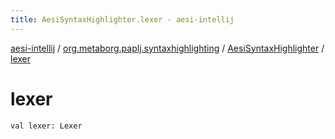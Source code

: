 ```yaml
---
title: AesiSyntaxHighlighter.lexer - aesi-intellij
---
```


[aesi-intellij](../../index.html) / [org.metaborg.paplj.syntaxhighlighting](../index.html) / [AesiSyntaxHighlighter](index.html) / [lexer](.)

# lexer

`val lexer: Lexer`